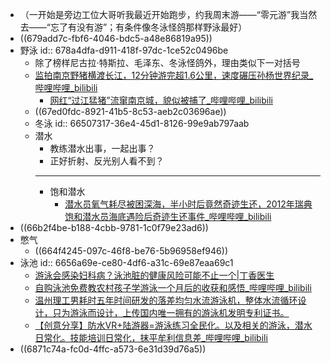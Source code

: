 - （一开始是旁边工位大哥听我最近开始跑步，约我周末游——“零元游”我当然去——“忘了有没有游”；有条件像冬泳怪鸽那样野泳最好）
- ((679add7c-fbf6-4046-bdc5-a48e86819a95))
- 野泳
  id:: 678a4dfa-d911-418f-97dc-1ce52c0496be
	- 除了榜样尼古拉·特斯拉、毛泽东、冬泳怪鸽外，理由类似下一对括号
	- [监拍南京野猪横渡长江，12分钟游完超1.6公里，速度碾压孙杨世界纪录_哔哩哔哩_bilibili](https://www.bilibili.com/video/BV1a34y1F7oP)
		- [网红“过江猛猪”流窜南京城，貌似被捕了_哔哩哔哩_bilibili](https://www.bilibili.com/video/BV1Me411Z7my)
	- ((67ed0fdc-8921-41b5-8c53-aeb2c03696ae))
	- 冬泳
	  id:: 66507317-36e4-45d1-8126-99e9ab797aab
	- 潜水
		- 教练潜水出事，一起出事？
		- 正好折射、反光别人看不到？
		- ---
		- 饱和潜水
			- [潜水员氧气耗尽被困深海，半小时后竟然奇迹生还，2012年瑞典饱和潜水员海底遇险后奇迹生还事件_哔哩哔哩_bilibili](https://www.bilibili.com/video/BV1rr421M7m8/)
- ((66b2f4be-b188-4cbb-9781-1c0f79e23ad6))
- 憋气
	- ((664f4245-097c-46f8-be76-5b96958ef946))
- 泳池
  id:: 6656a69e-ce80-4df6-a31c-69e87eaa69c1
	- [游泳会感染妇科病？泳池脏的健康风险可能不止一个|丁香医生](https://dxy.com/article/180532)
	- [自购泳池免费教农村孩子学游泳一个月后的收获和感悟_哔哩哔哩_bilibili](https://www.bilibili.com/video/BV1LB4y1p7G9/)
	- [温州理工男耗时五年时间研发的落差均匀水流游泳机，整体水流循环设计，只为游泳而设计，上传国内唯一拥有的游泳机发明专利证书。](https://www.bilibili.com/video/BV1Jf4y187BV)
	- [【创意分享】防水VR+陆游器=游泳练习全民化。以及相关的游泳，潜水日常化。技能培训日常化，抹平牟利信息差_哔哩哔哩_bilibili](https://www.bilibili.com/video/BV1if421D7h7)
- ((6871c74a-fc0d-4ffc-a573-6e31d39d76a5))